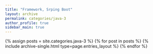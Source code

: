 ```yaml
---
title: "Framework, Srping Boot"
layout: archive
permalink: categories/java-3
author_profile: true
sidebar_main: true
---
```


{% assign posts = site.categories.java-3 %}
{% for post in posts %} {% include archive-single.html type=page.entries_layout %} {% endfor %}